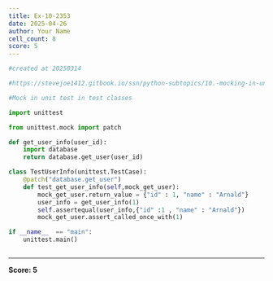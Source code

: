 ```yaml
---
title: Ex-10-2353
date: 2025-04-26
author: Your Name
cell_count: 8
score: 5
---
```


```python
#created at 20250314
```


```python
#https://stevejoe1412.gitbook.io/ssn/python-subtopics/10.-mocking-in-unit-tests
```


```python
#Mock in unit test in test classes
```


```python
import unittest
```


```python
from unittest.mock import patch
```


```python
def get_user_info(user_id):
    import database
    return database.get_user(user_id)
```


```python
class TestUserInfo(unittest.TestCase):
    @patch("database.get_user")
    def test_get_user_info(self,mock_get_user):
        mock_get_user.return_value = {"id" : 1, "name" : "Arnald"}
        user_info = get_user_info(1)
        self.assertequal(user_info,{"id" :1 , "name" : "Arnald"})
        mock_get_user.assert_called_once_with(1)

if __name__  == "main":
    unittest.main()
```


```python

```


---
**Score: 5**